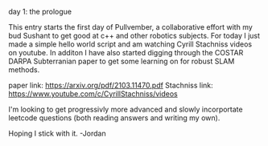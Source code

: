 day 1: the prologue

This entry starts the first day of Pullvember, a collaborative effort with my bud Sushant to get good at c++ and other robotics subjects.
For today I just made a simple hello world script and am watching Cyrill Stachniss videos on youtube. In additon I have also started digging through
the COSTAR DARPA Subterranian paper to get some learning on for robust SLAM methods.

paper link: https://arxiv.org/pdf/2103.11470.pdf
Stachniss link: https://www.youtube.com/c/CyrillStachniss/videos

I'm looking to get progressivly more advanced and slowly incorportate leetcode questions (both reading answers and writing my own).

Hoping I stick with it.
-Jordan
